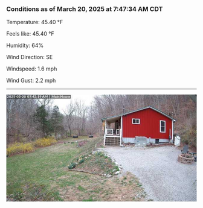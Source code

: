 ### Conditions as of March 20, 2025 at 7:47:34 AM CDT 

Temperature: 45.40 &deg;F

Feels like: 45.40 &deg;F

Humidity: 64%

Wind Direction: SE

Windspeed: 1.6 mph

Wind Gust: 2.2 mph

---

<img src="./images/latest.jpeg"/>


